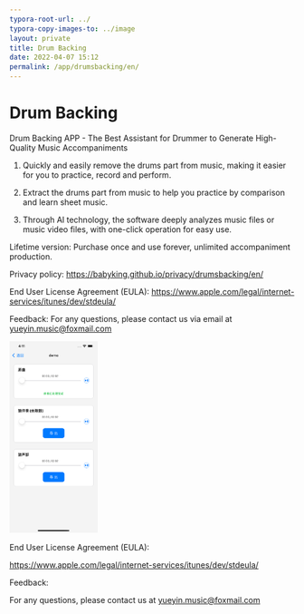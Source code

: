```yaml
---
typora-root-url: ../
typora-copy-images-to: ../image
layout: private
title: Drum Backing
date: 2022-04-07 15:12
permalink: /app/drumsbacking/en/
---
```


# Drum Backing

Drum Backing APP - The Best Assistant for Drummer to Generate High-Quality Music Accompaniments

1. Quickly and easily remove the drums part from music, making it easier for you to practice, record and perform.

2. Extract the drums part from music to help you practice by comparison and learn sheet music.

3. Through AI technology, the software deeply analyzes music files or music video files, with one-click operation for easy use.

Lifetime version: Purchase once and use forever, unlimited accompaniment production.

Privacy policy: https://babyking.github.io/privacy/drumsbacking/en/

End User License Agreement (EULA): https://www.apple.com/legal/internet-services/itunes/dev/stdeula/

Feedback: For any questions, please contact us via email at yueyin.music@foxmail.com



 <img src="/image/Simulator Screen Shot - iPhone 11 Pro Max - 2023-02-13 at 16.11.43-6279830.png" alt="Simulator Screen Shot - iPhone 11 Pro Max - 2023-02-13 at 16.11.43" style="zoom:33%;" />





End User License Agreement (EULA):

 https://www.apple.com/legal/internet-services/itunes/dev/stdeula/

Feedback:

For any questions, please contact us at yueyin.music@foxmail.com



